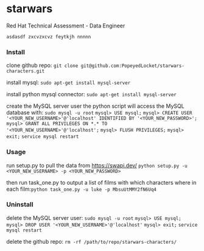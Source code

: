 # starwars
Red Hat Technical Assessment - Data Engineer

`asdasdf
zxcvzxcvz
feytkjh
nnnnn`


### Install

clone github repo:
`git clone git@github.com:PopeyedLocket/starwars-characters.git`

install mysql:
`sudo apt-get install mysql-server`

install python mysql connector:
`sudo apt-get install mysql-server`

create the MySQL server user the python script will access the MySQL database with:
`sudo mysql -u root`
`mysql> USE mysql;`
`mysql> CREATE USER '<YOUR_NEW_USERNAME>'@'localhost' IDENTIFIED BY '<YOUR_NEW_PASSWORD>';`
`mysql> GRANT ALL PRIVILEGES ON *.* TO '<YOUR_NEW_USERNAME>'@'localhost';`
`mysql> FLUSH PRIVILEGES;`
`mysql> exit;`
`service mysql restart`



### Usage

run setup.py to pull the data from ​https://swapi.dev/
`python setup.py -u <YOUR_NEW_USERNAME> -p <YOUR_NEW_PASSWORD>`

then run task_one.py to output a list of films with which characters where in each film:
​`python task_one.py -u luke -p MbsuUtMMY2fN6Uq4`



### Uninstall

delete the MySQL server user:
`sudo mysql -u root`
`mysql> USE mysql;`
`mysql> DROP USER '<YOUR_NEW_USERNAME>'@'localhost'`
`mysql> exit;`
`service mysql restart`

delete the github repo:
`rm -rf /path/to/repo/starwars-characters/`
